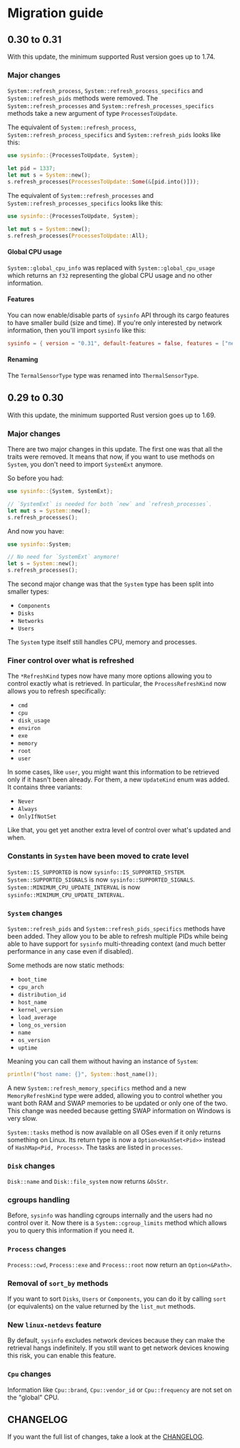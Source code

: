 # Migration guide

## 0.30 to 0.31

With this update, the minimum supported Rust version goes up to 1.74.

### Major changes

`System::refresh_process`, `System::refresh_process_specifics` and `System::refresh_pids`
methods were removed. The `System::refresh_processes` and `System::refresh_processes_specifics`
methods take a new argument of type `ProcessesToUpdate`.

The equivalent of `System::refresh_process`, `System::refresh_process_specifics` and
`System::refresh_pids` looks like this:

```rust
use sysinfo::{ProcessesToUpdate, System};

let pid = 1337;
let mut s = System::new();
s.refresh_processes(ProcessesToUpdate::Some(&[pid.into()]));
```

The equivalent of `System::refresh_processes` and `System::refresh_processes_specifics` looks
like this:

```rust
use sysinfo::{ProcessesToUpdate, System};

let mut s = System::new();
s.refresh_processes(ProcessesToUpdate::All);
```

#### Global CPU usage

`System::global_cpu_info` was replaced with `System::global_cpu_usage` which returns an `f32`
representing the global CPU usage and no other information.

#### Features

You can now enable/disable parts of `sysinfo` API through its cargo features to have
smaller build (size and time). If you're only interested by network information, then
you'll import `sysinfo` like this:

```toml
sysinfo = { version = "0.31", default-features = false, features = ["network"] }
```

#### Renaming

The `TermalSensorType` type was renamed into `ThermalSensorType`.

## 0.29 to 0.30

With this update, the minimum supported Rust version goes up to 1.69.

### Major changes

There are two major changes in this update. The first one was that all the traits were removed.
It means that now, if you want to use methods on `System`, you don't need to import `SystemExt`
anymore.

So before you had:

```rust
use sysinfo::{System, SystemExt};

// `SystemExt` is needed for both `new` and `refresh_processes`.
let mut s = System::new();
s.refresh_processes();
```

And now you have:

```rust
use sysinfo::System;

// No need for `SystemExt` anymore!
let s = System::new();
s.refresh_processes();
```

The second major change was that the `System` type has been split into smaller types:
 * `Components`
 * `Disks`
 * `Networks`
 * `Users`

The `System` type itself still handles CPU, memory and processes.

### Finer control over what is refreshed

The `*RefreshKind` types now have many more options allowing you to control exactly what is
retrieved. In particular, the `ProcessRefreshKind` now allows you to refresh specifically:
 * `cmd`
 * `cpu`
 * `disk_usage`
 * `environ`
 * `exe`
 * `memory`
 * `root`
 * `user`

In some cases, like `user`, you might want this information to be retrieved only if it hasn't been
already. For them, a new `UpdateKind` enum was added. It contains three variants:
 * `Never`
 * `Always`
 * `OnlyIfNotSet`

Like that, you get yet another extra level of control over what's updated and when.

### Constants in `System` have been moved to crate level

`System::IS_SUPPORTED` is now `sysinfo::IS_SUPPORTED_SYSTEM`.
`System::SUPPORTED_SIGNALS` is now `sysinfo::SUPPORTED_SIGNALS`.
`System::MINIMUM_CPU_UPDATE_INTERVAL` is now `sysinfo::MINIMUM_CPU_UPDATE_INTERVAL`.

### `System` changes

`System::refresh_pids` and `System::refresh_pids_specifics` methods have been added. They allow you
to be able to refresh multiple PIDs while being able to have support for `sysinfo` multi-threading
context (and much better performance in any case even if disabled).

Some methods are now static methods:
 * `boot_time`
 * `cpu_arch`
 * `distribution_id`
 * `host_name`
 * `kernel_version`
 * `load_average`
 * `long_os_version`
 * `name`
 * `os_version`
 * `uptime`

Meaning you can call them without having an instance of `System`:

```rust
println!("host name: {}", System::host_name());
```

A new `System::refresh_memory_specifics` method and a new `MemoryRefreshKind` type were added,
allowing you to control whether you want both RAM and SWAP memories to be updated or only one of
the two. This change was needed because getting SWAP information on Windows is very slow.

`System::tasks` method is now available on all OSes even if it only returns something on Linux. Its
return type is now a `Option<HashSet<Pid>>` instead of `HashMap<Pid, Process>`. The tasks are listed
in `processes`.

### `Disk` changes

`Disk::name` and `Disk::file_system` now returns `&OsStr`.

### cgroups handling

Before, `sysinfo` was handling cgroups internally and the users had no control over it. Now there is
a `System::cgroup_limits` method which allows you to query this information if you need it.

### `Process` changes

`Process::cwd`, `Process::exe` and `Process::root` now return an `Option<&Path>`.

### Removal of `sort_by` methods

If you want to sort `Disks`, `Users` or `Components`, you can do it by calling `sort` (or
equivalents) on the value returned by the `list_mut` methods.

### New `linux-netdevs` feature

By default, `sysinfo` excludes network devices because they can make the retrieval hangs
indefinitely. If you still want to get network devices knowing this risk, you can enable this
feature.

### `Cpu` changes

Information like `Cpu::brand`, `Cpu::vendor_id` or `Cpu::frequency` are not set on the "global" CPU.

## CHANGELOG

If you want the full list of changes, take a look at the
[CHANGELOG](https://github.com/GuillaumeGomez/sysinfo/blob/master/CHANGELOG.md).
